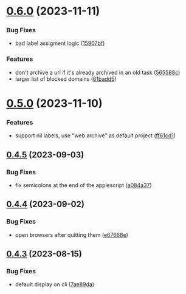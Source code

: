 # [0.6.0](https://github.com/iloveitaly/clean-browser/compare/v0.5.0...v0.6.0) (2023-11-11)


### Bug Fixes

* bad label assigment logic ([15907bf](https://github.com/iloveitaly/clean-browser/commit/15907bf41b7e33534b03b9d30e5c4cf647342b39))


### Features

* don't archive a url if it's already archived in an old task ([565588c](https://github.com/iloveitaly/clean-browser/commit/565588c8439436d0139407dad8354453b35372c7))
* larger list of blocked domains ([61badd5](https://github.com/iloveitaly/clean-browser/commit/61badd54b000659f2848f1973aa8bcd9a67dc6af))



# [0.5.0](https://github.com/iloveitaly/clean-browser/compare/v0.4.5...v0.5.0) (2023-11-10)


### Features

* support nil labels, use "web archive" as default project ([ff61cd1](https://github.com/iloveitaly/clean-browser/commit/ff61cd1647e65e95165052be0cb980aa6809a450))



## [0.4.5](https://github.com/iloveitaly/clean-browser/compare/v0.4.4...v0.4.5) (2023-09-03)


### Bug Fixes

* fix semicolons at the end of the applescript ([a084a37](https://github.com/iloveitaly/clean-browser/commit/a084a37b88063404b24db275284be9a9c1d19edf))



## [0.4.4](https://github.com/iloveitaly/clean-browser/compare/v0.4.3...v0.4.4) (2023-09-02)


### Bug Fixes

* open browsers after quitting them ([e67668e](https://github.com/iloveitaly/clean-browser/commit/e67668ea3f32f866b4d42bca8e17be9e62e90e9f))



## [0.4.3](https://github.com/iloveitaly/clean-browser/compare/v0.4.2...v0.4.3) (2023-08-15)


### Bug Fixes

* default display on cli ([7ae89da](https://github.com/iloveitaly/clean-browser/commit/7ae89da447372304a8e504d66847fb32c0392f0c))



